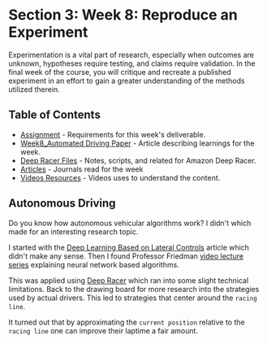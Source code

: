# Section 3: Week 8: Reproduce an Experiment

Experimentation is a vital part of research, especially when outcomes are unknown, hypotheses require testing, and claims require validation. In the final week of the course, you will critique and recreate a published experiment in an effort to gain a greater understanding of the methods utilized therein.

## Table of Contents

- [Assignment](Assignment.md) - Requirements for this week's deliverable.
- [Week8_Automated Driving Paper](Week8_AutoDriver.docx) - Article describing learnings for the week.
- [Deep Racer Files](DeepRacer) - Notes, scripts, and related for Amazon Deep Racer.
- [Articles](Readings) - Journals read for the week
- [Videos Resources](Videos) - Videos uses to understand the content.

## Autonomous Driving

Do you know how autonomous vehicular algorithms work? I didn't which made for an interesting research topic.

I started with the [Deep Learning Based on Lateral Controls](Readings/Reinforcement_Learning_Deep_Learning_Based_Lateral_Control_for_Autonmous_Driving.pdf) article which didn't make any sense. Then I found Professor Friedman [video lecture series](Videos) explaining neural network based algorithms.

This was applied using [Deep Racer](DeepRacer) which ran into some slight technical limitations. Back to the drawing board for more research into the strategies used by actual drivers. This led to strategies that center around the `racing line`.

It turned out that by approximating the `current position` relative to the `racing line` one can improve their laptime a fair amount.
